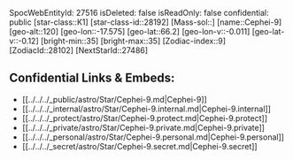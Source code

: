﻿---
location: [66.2,-17.575,120]
type: Station
tags:
- astro/Star

---
SpocWebEntityId: 27516
isDeleted: false
isReadOnly: false
confidential: public
[star-class::K1]
[star-class-id::28192]
[Mass-sol::]
[name::Cephei-9]
[geo-alt::120]
[geo-lon::-17.575]
[geo-lat::66.2]
[geo-lon-v::-0.011]
[geo-lat-v::-0.12]
[bright-min::35]
[bright-max::35]
[Zodiac-index::9]
[ZodiacId::28102]
[NextStarId::27486]



## Confidential Links & Embeds: 
- [[../../../_public/astro/Star/Cephei-9.md|Cephei-9]] 
- [[../../../_internal/astro/Star/Cephei-9.internal.md|Cephei-9.internal]] 
- [[../../../_protect/astro/Star/Cephei-9.protect.md|Cephei-9.protect]] 
- [[../../../_private/astro/Star/Cephei-9.private.md|Cephei-9.private]] 
- [[../../../_personal/astro/Star/Cephei-9.personal.md|Cephei-9.personal]] 
- [[../../../_secret/astro/Star/Cephei-9.secret.md|Cephei-9.secret]]

